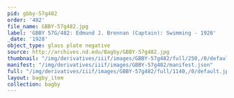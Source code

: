 ```yaml
---
pid: gbby-57g482
order: '482'
file_name: GBBY-57g482.jpg
label: 'GBBY 57G/482: Edmund J. Brennan (Captain): Swimming - 1928'
_date: '1928'
object_type: glass plate negative
source: http://archives.nd.edu/Bagby/GBBY-57g482.jpg
thumbnail: "/img/derivatives/iiif/images/GBBY-57g482/full/250,/0/default.jpg"
manifest: "/img/derivatives/iiif/images/GBBY-57g482/manifest.json"
full: "/img/derivatives/iiif/images/GBBY-57g482/full/1140,/0/default.jpg"
layout: bagby_item
collection: bagby
---
```

